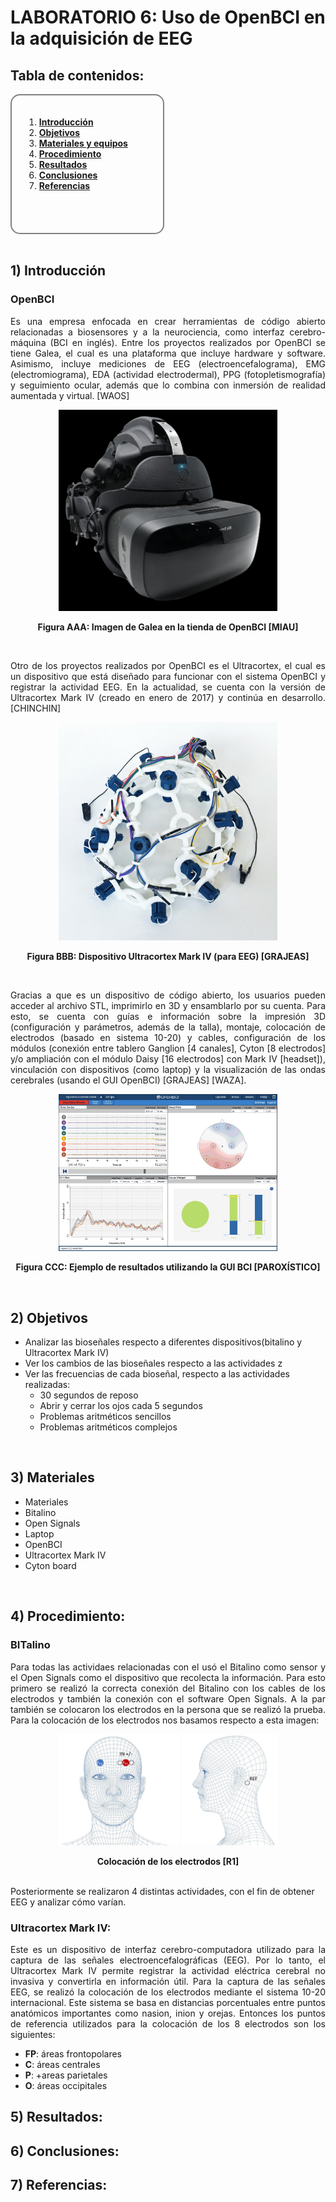 # LABORATORIO 6: Uso de OpenBCI en la adquisición de EEG

## **Tabla de contenidos:**
<div style="border: 2px solid gray; padding: 20px;border-radius: 15px; width: 40%; height: 180px;">

1. [**Introducción**](#1-introducción)  
2. [**Objetivos**](#2-objetivos)
3. [**Materiales y equipos**](#3-materiales-y-equipos)
4. [**Procedimiento**](#4-procedimiento)
5. [**Resultados**](#5-resultados)  
6. [**Conclusiones**](#6-conclusiones)
7. [**Referencias**](#7-referencias)

</div>
<br>

## **1) Introducción** 

### OpenBCI
<p align="justify">  
Es una empresa enfocada en crear herramientas de código abierto relacionadas a biosensores y a la neurociencia, como interfaz cerebro-máquina (BCI en inglés). Entre los proyectos realizados por OpenBCI se tiene Galea, el cual es una plataforma que incluye hardware y software. Asimismo, incluye mediciones de EEG (electroencefalograma), EMG (electromiograma), EDA (actividad electrodermal), PPG (fotopletismografía) y seguimiento ocular, además que lo combina con inmersión de realidad aumentada y virtual. [WAOS]  
</p>
  

<div align="center">
   <img src="./Imagenes/galea.png" alt="Derivaciones" width="350">

**Figura AAA: Imagen de Galea en la tienda de OpenBCI [MIAU]**  
</div>
<br>

<p align="justify">
Otro de los proyectos realizados por OpenBCI es el Ultracortex, el cual es un dispositivo que está diseñado para funcionar con el sistema OpenBCI y registrar la actividad EEG. En la actualidad, se cuenta con la versión de Ultracortex Mark IV (creado en enero de 2017) y continúa en desarrollo. [CHINCHIN]
</p>  

<div align="center">
   <img src="./Imagenes/ultracortex.jpg" alt="ultracortex" width="350">

**Figura BBB: Dispositivo Ultracortex Mark IV (para EEG) [GRAJEAS]**  
</div>
<br>

<p align="justify">
Gracias a que es un dispositivo de código abierto, los usuarios pueden acceder al archivo STL, imprimirlo en 3D y ensamblarlo por su cuenta. Para esto, se cuenta con guías e información sobre la impresión 3D (configuración y parámetros, además de la talla), montaje, colocación de electrodos (basado en sistema 10-20) y cables, configuración de los módulos (conexión entre tablero Ganglion [4 canales], Cyton [8 electrodos] y/o ampliación con el módulo Daisy [16 electrodos] con Mark IV [headset]), vinculación con dispositivos (como laptop) y la visualización de las ondas cerebrales (usando el GUI OpenBCI) [GRAJEAS] [WAZA].
</p>
  
<div align="center">
   <img src="./Imagenes/ejemplo_resultados.jpg" alt="ejemplo usando GUI BCI" width="350">

**Figura CCC: Ejemplo de resultados utilizando la GUI BCI [PAROXÍSTICO]**  
</div>
<br>
  
## **2) Objetivos**
* Analizar las bioseñales respecto a diferentes dispositivos(bitalino y Ultracortex Mark IV) 
* Ver los cambios de las bioseñales respecto a las actividades z
* Ver las frecuencias de cada bioseñal, respecto a las actividades realizadas:
    * 30 segundos de reposo  
    * Abrir y cerrar los ojos cada 5 segundos  
    * Problemas aritméticos sencillos   
    * Problemas aritméticos complejos  
<br>
  

## **3) Materiales**
* Materiales
* Bitalino
* Open Signals
* Laptop
* OpenBCI
* Ultracortex Mark IV
* Cyton board
<br>  
  
## **4) Procedimiento:**
  
### BITalino  
<p align="justify">
Para todas las actividaes relacionadas con el usó el Bitalino como  sensor y el Open Signals como el dispositivo que recolecta la información. Para esto primero se realizó la correcta conexión del Bitalino  con los cables de los electrodos y también la conexión con el software Open Signals. A la par también se colocaron los electrodos en la persona que se realizó la prueba. Para la colocación de los electrodos nos basamos respecto a esta imagen:
</p>
  
<div align="center">
   <img src="./Imagenes/colocacion_electrodos.png" alt="Colocacion de los electrodos" width="350">

**Colocación de los electrodos [R1]**  
</div>
<br>  
Posteriormente se realizaron 4 distintas actividades, con el fin de obtener EEG y analizar cómo varían.  
<br>

### Ultracortex Mark IV:
  
<p align="justify">
Este es un dispositivo de interfaz cerebro-computadora utilizado para la captura de las señales electroencefalográficas (EEG). Por lo tanto, el Ultracortex Mark IV permite registrar la actividad eléctrica cerebral no invasiva y convertirla en información útil. Para la captura de las señales EEG, se realizó la colocación de los electrodos mediante el sistema 10-20 internacional. Este sistema se basa en distancias porcentuales entre puntos anatómicos importantes como nasion, inion y orejas. Entonces los puntos de referencia utilizados para la colocación de los 8 electrodos son los siguientes:

* **FP**: áreas frontopolares
* **C**: áreas centrales
* **P**: +areas parietales
* **O**: áreas occipitales
</p>  

## **5) Resultados:**  
## **6) Conclusiones:**  
## **7) Referencias:**